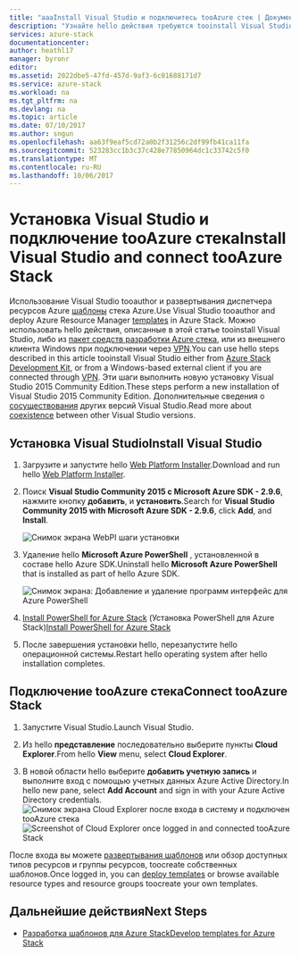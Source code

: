```yaml
---
title: "aaaInstall Visual Studio и подключитесь tooAzure стек | Документы Microsoft"
description: "Узнайте hello действия требуются tooinstall Visual Studio и подключитесь tooAzure стека"
services: azure-stack
documentationcenter: 
author: heathl17
manager: byronr
editor: 
ms.assetid: 2022dbe5-47fd-457d-9af3-6c01688171d7
ms.service: azure-stack
ms.workload: na
ms.tgt_pltfrm: na
ms.devlang: na
ms.topic: article
ms.date: 07/10/2017
ms.author: sngun
ms.openlocfilehash: aa63f9eaf5cd72a0b2f31256c2df99fb41ca11fa
ms.sourcegitcommit: 523283cc1b3c37c428e77850964dc1c33742c5f0
ms.translationtype: MT
ms.contentlocale: ru-RU
ms.lasthandoff: 10/06/2017
---
```

# <a name="install-visual-studio-and-connect-tooazure-stack"></a><span data-ttu-id="f9566-103">Установка Visual Studio и подключение tooAzure стека</span><span class="sxs-lookup"><span data-stu-id="f9566-103">Install Visual Studio and connect tooAzure Stack</span></span>

<span data-ttu-id="f9566-104">Использование Visual Studio tooauthor и развертывания диспетчера ресурсов Azure [шаблоны](azure-stack-arm-templates.md) стека Azure.</span><span class="sxs-lookup"><span data-stu-id="f9566-104">Use Visual Studio tooauthor and deploy Azure Resource Manager [templates](azure-stack-arm-templates.md) in Azure Stack.</span></span> <span data-ttu-id="f9566-105">Можно использовать hello действия, описанные в этой статье tooinstall Visual Studio, либо из [пакет средств разработки Azure стека](azure-stack-connect-azure-stack.md#connect-to-azure-stack-with-remote-desktop), или из внешнего клиента Windows при подключении через [VPN](azure-stack-connect-azure-stack.md#connect-to-azure-stack-with-vpn).</span><span class="sxs-lookup"><span data-stu-id="f9566-105">You can use hello steps described in this article tooinstall Visual Studio either from [Azure Stack Development Kit](azure-stack-connect-azure-stack.md#connect-to-azure-stack-with-remote-desktop), or from a Windows-based external client if you are connected through [VPN](azure-stack-connect-azure-stack.md#connect-to-azure-stack-with-vpn).</span></span> <span data-ttu-id="f9566-106">Эти шаги выполнить новую установку Visual Studio 2015 Community Edition.</span><span class="sxs-lookup"><span data-stu-id="f9566-106">These steps perform a new installation of Visual Studio 2015 Community Edition.</span></span> <span data-ttu-id="f9566-107">Дополнительные сведения о [сосуществования](https://msdn.microsoft.com/library/ms246609.aspx) других версий Visual Studio.</span><span class="sxs-lookup"><span data-stu-id="f9566-107">Read more about [coexistence](https://msdn.microsoft.com/library/ms246609.aspx) between other Visual Studio versions.</span></span>

## <a name="install-visual-studio"></a><span data-ttu-id="f9566-108">Установка Visual Studio</span><span class="sxs-lookup"><span data-stu-id="f9566-108">Install Visual Studio</span></span>
1. <span data-ttu-id="f9566-109">Загрузите и запустите hello [Web Platform Installer](https://www.microsoft.com/web/downloads/platform.aspx).</span><span class="sxs-lookup"><span data-stu-id="f9566-109">Download and run hello [Web Platform Installer](https://www.microsoft.com/web/downloads/platform.aspx).</span></span>             
2. <span data-ttu-id="f9566-110">Поиск **Visual Studio Community 2015 с Microsoft Azure SDK - 2.9.6**, нажмите кнопку **добавить**, и **установить**.</span><span class="sxs-lookup"><span data-stu-id="f9566-110">Search for **Visual Studio Community 2015 with Microsoft Azure SDK - 2.9.6**, click **Add**, and **Install**.</span></span>

    ![Снимок экрана WebPI шаги установки](./media/azure-stack-install-visual-studio/image1.png) 

3. <span data-ttu-id="f9566-112">Удаление hello **Microsoft Azure PowerShell** , установленной в составе hello Azure SDK.</span><span class="sxs-lookup"><span data-stu-id="f9566-112">Uninstall hello **Microsoft Azure PowerShell** that is installed as part of hello Azure SDK.</span></span>

    ![Снимок экрана: Добавление и удаление программ интерфейс для Azure PowerShell](./media/azure-stack-install-visual-studio/image2.png) 

4. <span data-ttu-id="f9566-114">[Install PowerShell for Azure Stack](azure-stack-powershell-install.md) (Установка PowerShell для Azure Stack)</span><span class="sxs-lookup"><span data-stu-id="f9566-114">[Install PowerShell for Azure Stack](azure-stack-powershell-install.md)</span></span>

5. <span data-ttu-id="f9566-115">После завершения установки hello, перезапустите hello операционной системы.</span><span class="sxs-lookup"><span data-stu-id="f9566-115">Restart hello operating system after hello installation completes.</span></span>

## <a name="connect-tooazure-stack"></a><span data-ttu-id="f9566-116">Подключение tooAzure стека</span><span class="sxs-lookup"><span data-stu-id="f9566-116">Connect tooAzure Stack</span></span>

1. <span data-ttu-id="f9566-117">Запустите Visual Studio.</span><span class="sxs-lookup"><span data-stu-id="f9566-117">Launch Visual Studio.</span></span>

2. <span data-ttu-id="f9566-118">Из hello **представление** последовательно выберите пункты **Cloud Explorer**.</span><span class="sxs-lookup"><span data-stu-id="f9566-118">From hello **View** menu, select **Cloud Explorer**.</span></span>

3. <span data-ttu-id="f9566-119">В новой области hello выберите **добавить учетную запись** и выполните вход с помощью учетных данных Azure Active Directory.</span><span class="sxs-lookup"><span data-stu-id="f9566-119">In hello new pane, select **Add Account** and sign in with your Azure Active Directory credentials.</span></span>  
    <span data-ttu-id="f9566-120">![Снимок экрана Cloud Explorer после входа в систему и подключен tooAzure стека](./media/azure-stack-install-visual-studio/image6.png)</span><span class="sxs-lookup"><span data-stu-id="f9566-120">![Screenshot of Cloud Explorer once logged in and connected tooAzure Stack](./media/azure-stack-install-visual-studio/image6.png)</span></span>

<span data-ttu-id="f9566-121">После входа вы можете [развертывания шаблонов](azure-stack-deploy-template-visual-studio.md) или обзор доступных типов ресурсов и группы ресурсов, toocreate собственных шаблонов.</span><span class="sxs-lookup"><span data-stu-id="f9566-121">Once logged in, you can [deploy templates](azure-stack-deploy-template-visual-studio.md) or browse available resource types and resource groups toocreate your own templates.</span></span>  

## <a name="next-steps"></a><span data-ttu-id="f9566-122">Дальнейшие действия</span><span class="sxs-lookup"><span data-stu-id="f9566-122">Next Steps</span></span>

 - [<span data-ttu-id="f9566-123">Разработка шаблонов для Azure Stack</span><span class="sxs-lookup"><span data-stu-id="f9566-123">Develop templates for Azure Stack</span></span>](azure-stack-develop-templates.md)
